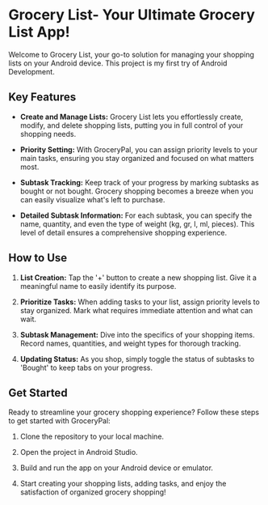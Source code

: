 # Grocery List- Your Ultimate Grocery List App!

Welcome to Grocery List, your go-to solution for managing your shopping lists on your Android device. This project is my first try of Android Development.
## Key Features

- **Create and Manage Lists:** Grocery List lets you effortlessly create, modify, and delete shopping lists, putting you in full control of your shopping needs.

- **Priority Setting:** With GroceryPal, you can assign priority levels to your main tasks, ensuring you stay organized and focused on what matters most.

- **Subtask Tracking:** Keep track of your progress by marking subtasks as bought or not bought. Grocery shopping becomes a breeze when you can easily visualize what's left to purchase.

- **Detailed Subtask Information:** For each subtask, you can specify the name, quantity, and even the type of weight (kg, gr, l, ml, pieces). This level of detail ensures a comprehensive shopping experience.

## How to Use

1. **List Creation:** Tap the '+' button to create a new shopping list. Give it a meaningful name to easily identify its purpose.

2. **Prioritize Tasks:** When adding tasks to your list, assign priority levels to stay organized. Mark what requires immediate attention and what can wait.

3. **Subtask Management:** Dive into the specifics of your shopping items. Record names, quantities, and weight types for thorough tracking.

4. **Updating Status:** As you shop, simply toggle the status of subtasks to 'Bought' to keep tabs on your progress.

## Get Started

Ready to streamline your grocery shopping experience? Follow these steps to get started with GroceryPal:

1. Clone the repository to your local machine.

2. Open the project in Android Studio.

3. Build and run the app on your Android device or emulator.

4. Start creating your shopping lists, adding tasks, and enjoy the satisfaction of organized grocery shopping!

